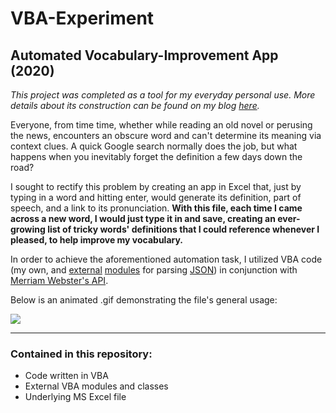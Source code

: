 # VBA-Experiment

## Automated Vocabulary-Improvement App (2020)

*This project was completed as a tool for my everyday personal use. More details about its construction can be found on my blog <a href = "https://joeknittel.github.io/2021/01/19/Extending-the-Functionality-of-Excel.html">here</a>.*

Everyone, from time time, whether while reading an old novel or perusing the news, encounters an obscure word and can't determine its meaning via context clues. A quick Google search normally does the job, but what happens when you inevitably forget the definition a few days down the road?

I sought to rectify this problem by creating an app in Excel that, just by typing in a word and hitting enter, would generate its definition, part of speech, and a link to its pronunciation. **With this file, each time I came across a new word, I would just type it in and save, creating an ever-growing list of tricky words' definitions that I could reference whenever I pleased, to help improve my vocabulary.**

In order to achieve the aforementioned automation task, I utilized VBA code (my own, and [external](https://github.com/VBA-tools/VBA-JSON) [modules](https://github.com/timhall/VBA-Dictionary) for parsing [JSON](https://www.json.org/json-en.html)) in conjunction with [Merriam Webster's API](https://dictionaryapi.com/products/api-collegiate-dictionary).

Below is an animated .gif demonstrating the file's general usage:

![](https://raw.githubusercontent.com/JosephKnittel/VBA/main/Images/vocab_demo.gif)

<hr>

### Contained in this repository: 

- Code written in VBA
- External VBA modules and classes 
- Underlying MS Excel file 

